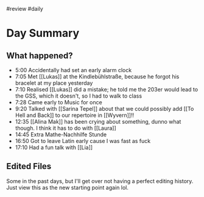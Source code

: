 #review #daily 
# Day Summary

## What happened?
- 5:00 Accidentally had set an early alarm clock 
- 7:05 Met [[Lukas]] at the Kindlebühlstraße, because he forgot his bracelet at my place yesterday
- 7:10 Realised [[Lukas]] did a mistake; he told me the 203er would lead to the GSS, which it doesn't, so I had to walk to class
- 7:28 Came early to Music for once
- 9:20 Talked with [[Sarina Tepel]] about that we could possibly add [[To Hell and Back]] to our repertoire in [[Wyvern]]!!
- 12:35 [[Alina Mak]] has been crying about something, dunno what though. I think it has to do with [[Laura]]
- 14:45 Extra Mathe-Nachhilfe Stunde
- 16:50 Got to leave Latin early cause I was fast as fuck
- 17:10 Had a fun talk with [[Lia]]
## Edited Files
Some in the past days, but I'll get over not having a perfect editing history. Just view this as the new starting point again lol.